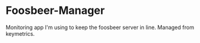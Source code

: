 # Foosbeer-Manager
Monitoring app I'm using to keep the foosbeer server in line. Managed from keymetrics.
